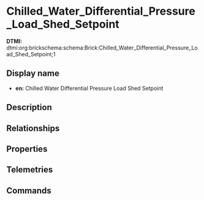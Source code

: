 # Chilled_Water_Differential_Pressure_Load_Shed_Setpoint
**DTMI:** dtmi:org:brickschema:schema:Brick:Chilled_Water_Differential_Pressure_Load_Shed_Setpoint;1
## Display name
- **en:** Chilled Water Differential Pressure Load Shed Setpoint
## Description
## Relationships
## Properties
## Telemetries
## Commands
